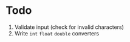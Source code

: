 # Todo

1. Validate input (check for invalid characters)
1. Write `int` `float` `double` converters

